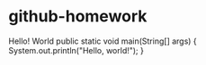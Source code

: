 # github-homework
Hello!
World
public static void main(String[] args) {
        System.out.println("Hello, world!");
    }
